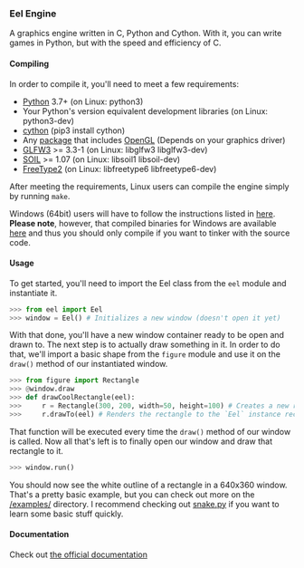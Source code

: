 ### Eel Engine
A graphics engine written in C, Python and Cython. With it, you can write games in Python, but with the speed and efficiency of C.

#### Compiling
In order to compile it, you'll need to meet a few requirements:
- [Python](https://python.org) 3.7+ (on Linux: python3)
- Your Python's version equivalent development libraries (on Linux: python3-dev)
- [cython](https://cython.org/) (pip3 install cython)
- Any [package](https://www.mesa3d.org/) that includes [OpenGL](https://www.opengl.org/) (Depends on your graphics driver)
- [GLFW3](https://www.glfw.org/) >= 3.3-1 (on Linux: libglfw3 libglfw3-dev)
- [SOIL](http://www.lonesock.net/soil.html) >= 1.07 (on Linux: libsoil1 libsoil-dev)
- [FreeType2](https://www.freetype.org/) (on Linux: libfreetype6 libfreetype6-dev)

After meeting the requirements, Linux users can compile the engine simply by running `make`.

Windows (64bit) users will have to follow the instructions listed in [here](Windows-compile/Windows.md).
**Please note**, however, that compiled binaries for Windows are available [here](https://github.com/Syndelis/eel-engine/releases) and thus you should only compile if you want to tinker with the source code.

#### Usage
To get started, you'll need to import the Eel class from the `eel` module and instantiate it.
```python
>>> from eel import Eel
>>> window = Eel() # Initializes a new window (doesn't open it yet)
```
With that done, you'll have a new window container ready to be open and drawn to. The next step is to actually draw something in it. In order to do that, we'll import a basic shape from the `figure` module and use it on the `draw()` method of our instantiated window.
```python
>>> from figure import Rectangle
>>> @window.draw
>>> def drawCoolRectangle(eel):
>>>     r = Rectangle(300, 200, width=50, height=100) # Creates a new rectangle object at (x, y) = (300, 200)
>>>     r.drawTo(eel) # Renders the rectangle to the `Eel` instance received from that function (in this case, our variable `e`)
```
That function will be executed every time the `draw()` method of our window is called. Now all that's left is to finally open our window and draw that rectangle to it.
```python
>>> window.run()
```
You should now see the white outline of a rectangle in a 640x360 window. That's a pretty basic example, but you can check out more on the [/examples/](examples) directory. I recommend checking out [snake.py](examples/snake/snake.py) if you want to learn some basic stuff quickly.

#### Documentation
Check out [the official documentation](documentation.md)